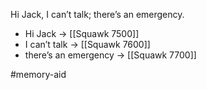 Hi Jack, I can’t talk; there’s an emergency.

- Hi Jack -> [[Squawk 7500]]
- I can’t talk -> [[Squawk 7600]]
- there’s an emergency -> [[Squawk 7700]]

#memory-aid 
